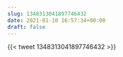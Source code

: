 ```yaml
---
slug: 1348313041897746432
date: 2021-01-10 16:57:34+00:00
draft: false
---
```


{{< tweet 1348313041897746432 >}}
